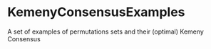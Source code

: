 # KemenyConsensusExamples
A set of examples of permutations sets and their (optimal) Kemeny Consensus
